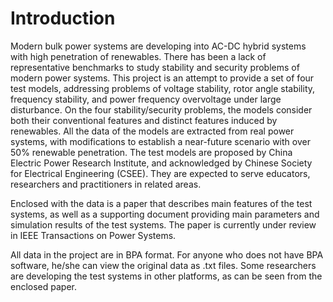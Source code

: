 # Introduction
Modern bulk power systems are developing into AC-DC hybrid systems with high penetration of renewables. There has been a lack of representative benchmarks to study stability and security problems of modern power systems. This project is an attempt to provide a set of four test models, addressing problems of voltage stability, rotor angle stability, frequency stability, and power frequency overvoltage under large disturbance. On the four stability/security problems, the models consider both their conventional features and distinct features induced by renewables. All the data of the models are extracted from real power systems, with modifications to establish a near-future scenario with over 50% renewable penetration. The test models are proposed by China Electric Power Research Institute, and acknowledged by Chinese Society for Electrical Engineering (CSEE). They are expected to serve educators, researchers and practitioners in related areas.

Enclosed with the data is a paper that describes main features of the test systems, as well as a supporting document providing main parameters and simulation results of the test systems. The paper is currently under review in IEEE Transactions on Power Systems. 

All data in the project are in BPA format. For anyone who does not have BPA software, he/she can view the original data as .txt files. Some researchers are developing the test systems in other platforms, as can be seen from the enclosed paper. 
